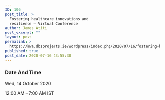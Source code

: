 ```yaml
---
ID: 106
post_title: >
  Fostering healthcare innovations and
  resilience – Virtual Conference
author: James Atiti
post_excerpt: ""
layout: post
permalink: >
  https://hwa.dbsprojects.ie/wordpress/index.php/2020/07/16/fostering-healthcare-innovations-and-resilience-virtual-conference/
published: true
post_date: 2020-07-16 13:55:30
---
```

<!-- wp:paragraph -->
<p></p>
<!-- /wp:paragraph -->

<!-- wp:heading {"level":3} -->
<h3>Date And Time</h3>
<!-- /wp:heading -->

<!-- wp:paragraph -->
<p>Wed, 14 October 2020</p>
<!-- /wp:paragraph -->

<!-- wp:paragraph -->
<p>12:00 AM – 7:00 AM IST</p>
<!-- /wp:paragraph -->